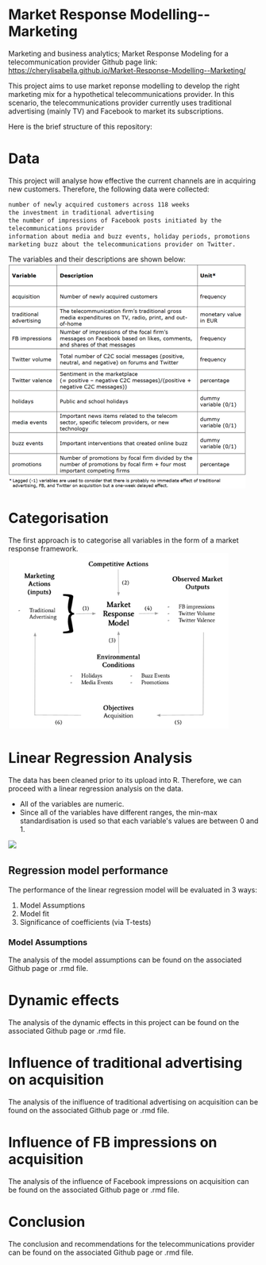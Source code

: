 # Market Response Modelling--Marketing
Marketing and business analytics;   Market Response Modeling for a telecommunication provider 
Github page link: https://cherylisabella.github.io/Market-Response-Modelling--Marketing/

This project aims to use market reponse modelling to develop the right marketing mix for a hypothetical telecommunications provider.
In this scenario, the telecommunications provider currently uses traditional advertising (mainly TV) and Facebook to market its subscriptions.

Here is the brief structure of this repository:

# Data 
This project will analyse how effective the current channels are in acquiring new customers. Therefore, the following data were collected:

    number of newly acquired customers across 118 weeks
    the investment in traditional advertising
    the number of impressions of Facebook posts initiated by the telecommunications provider
    information about media and buzz events, holiday periods, promotions
    marketing buzz about the telecommunications provider on Twitter.

The variables and their descriptions are shown below:
![](mrm%20variables.png)

# Categorisation
The first approach is to categorise all variables in the form of a market response framework. 
![](market%20response%20framework.png)

# Linear Regression Analysis
The data has been cleaned prior to its upload into R. Therefore, we can
proceed with a linear regression analysis on the data.


- All of the variables are numeric. 
- Since all of the variables have different ranges, the min-max standardisation is used so that each variable's values are between 0 and 1.

![](mrm%20model%20results.png)

## Regression model performance

The performance of the linear regression model will be evaluated in 3
ways:

1.  Model Assumptions
2.  Model fit
3.  Significance of coefficients (via T-tests)

### Model Assumptions

The analysis of the model assumptions can be found on the associated Github page or .rmd file.

# Dynamic effects
The analysis of the dynamic effects in this project can be found on the associated Github page or .rmd file.

# Influence of traditional advertising on acquisition
The analysis of the inifluence of traditional advertising on acquisition can be found on the associated Github page or .rmd file.

# Influence of FB impressions on acquisition
The analysis of the influence of Facebook impressions on acquisition can be found on the associated Github page or .rmd file.

# Conclusion
The conclusion and recommendations for the telecommunications provider can be found on the associated Github page or .rmd file.
